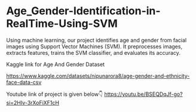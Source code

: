# Age_Gender-Identification-in-RealTime-Using-SVM  

Using machine learning, our project identifies age and gender from facial images using Support Vector Machines (SVM). It preprocesses images, extracts features, trains the SVM classifier, and evaluates its accuracy.

Kaggle link for Age And Gender Dataset

https://www.kaggle.com/datasets/nipunarora8/age-gender-and-ethnicity-face-data-csv

Youtube link of project is given below👇 
https://youtu.be/BSEQDqJf-go?si=2HIv-3rXoFiXF1cH

